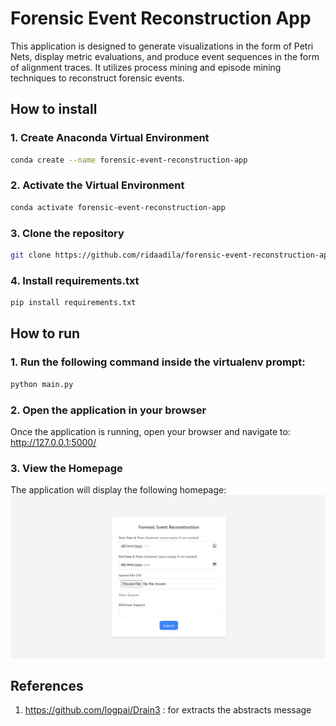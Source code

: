 # Forensic Event Reconstruction App

This application is designed to generate visualizations in the form of Petri Nets, display metric evaluations, and produce event sequences in the form of alignment traces. It utilizes process mining and episode mining techniques to reconstruct forensic events.


## How to install

### 1. Create Anaconda Virtual Environment

```bash
conda create --name forensic-event-reconstruction-app
```

### 2. Activate the Virtual Environment

```bash
conda activate forensic-event-reconstruction-app
```

### 3. Clone the repository

```bash
git clone https://github.com/ridaadila/forensic-event-reconstruction-app.git
```

### 4. Install requirements.txt

```bash
pip install requirements.txt
```

## How to run

### 1. Run the following command inside the virtualenv prompt:
```bash
python main.py
```

### 2. Open the application in your browser
Once the application is running, open your browser and navigate to: http://127.0.0.1:5000/

### 3. View the Homepage
The application will display the following homepage:
![Alt text](./docs/homepage.png)

## References
1) https://github.com/logpai/Drain3 : for extracts the abstracts message


